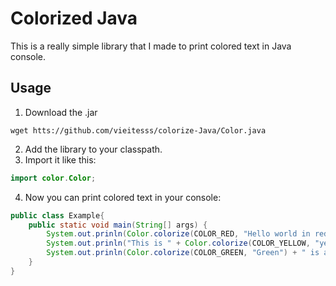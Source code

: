 # Colorized Java

This is a really simple library that I made to print colored text in Java console.

## Usage

1. Download the .jar

<!--
#TODO: change url to the correct one
-->
```shell
wget htts://github.com/vieitesss/colorize-Java/Color.java
```

2. Add the library to your classpath.
3. Import it like this:

```java
import color.Color;
```

4. Now you can print colored text in your console:

```java
public class Example{
    public static void main(String[] args) {
        System.out.prinln(Color.colorize(COLOR_RED, "Hello world in red!"));
        System.out.prinln("This is " + Color.colorize(COLOR_YELLOW, "yellow"));
        System.out.prinln(Color.colorize(COLOR_GREEN, "Green") + " is also available");
    }
}
```

